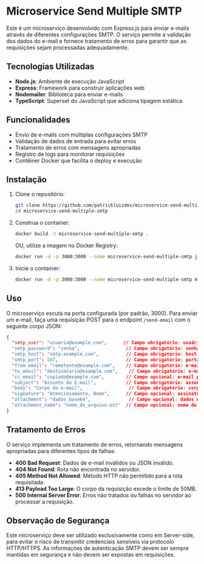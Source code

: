 # Microservice Send Multiple SMTP

Este é um microserviço desenvolvido com Express.js para enviar e-mails através de diferentes configurações SMTP. O serviço permite a validação dos dados do e-mail e fornece tratamento de erros para garantir que as requisições sejam processadas adequadamente.

## Tecnologias Utilizadas

- **Node.js**: Ambiente de execução JavaScript
- **Express**: Framework para construir aplicações web
- **Nodemailer**: Biblioteca para enviar e-mails
- **TypeScript**: Superset do JavaScript que adiciona tipagem estática

## Funcionalidades

- Envio de e-mails com múltiplas configurações SMTP
- Validação de dados de entrada para evitar erros
- Tratamento de erros com mensagens apropriadas
- Registro de logs para monitorar requisições
- Contêiner Docker que facilita o deploy e execução

## Instalação

1. Clone o repositório:

   ```bash
   git clone https://github.com/patrickluizdev/microservice-send-multiple-smtp.git
   cd microservice-send-multiple-smtp
   ```

2. Construa o container:

   ```bash
   docker build -t microservice-send-multiple-smtp .
   ```
   OU, utilize a imagem no Docker Registry:
   ```bash
   docker run -d -p 3000:3000 --name microservice-send-multiple-smtp jatabara/microservice-send-multiple-smtp:latest
   ```

3. Inicie o container:

   ```bash
   docker run -d -p 3000:3000 --name microservice-send-multiple-smtp microservice-send-multiple-smtp
   ```

## Uso

O microserviço escuta na porta configurada (por padrão, 3000). Para enviar um e-mail, faça uma requisição POST para o endpoint `/send-email` com o seguinte corpo JSON:

```json
{
  "smtp_user": "usuario@example.com",      // Campo obrigatório: usuário SMTP para autenticação
  "smtp_password": "senha",                 // Campo obrigatório: senha para autenticação SMTP
  "smtp_host": "smtp.example.com",          // Campo obrigatório: host do servidor SMTP
  "smtp_port": 587,                         // Campo obrigatório: porta do servidor SMTP
  "from_email": "remetente@example.com",    // Campo obrigatório: e-mail do remetente
  "to_email": "destinatario@example.com",    // Campo obrigatório: e-mail do destinatário
  "cc_email": "copiado@example.com",        // Campo opcional: e-mail para cópia (CC)
  "subject": "Assunto do E-mail",           // Campo obrigatório: assunto do e-mail
  "body": "Corpo do e-mail",                 // Campo obrigatório: corpo do e-mail
  "signature": "Atenciosamente, Nome",      // Campo opcional: assinatura a ser incluída no corpo do e-mail
  "attachment": "dados_base64",              // Campo opcional: dados do anexo em formato base64
  "attachment_name": "nome_do_arquivo.ext"  // Campo opcional: nome do arquivo do anexo
}
```

## Tratamento de Erros

O serviço implementa um tratamento de erros, retornando mensagens apropriadas para diferentes tipos de falhas:

- **400 Bad Request**: Dados de e-mail inválidos ou JSON inválido.
- **404 Not Found**: Rota não encontrada no servidor.
- **405 Method Not Allowed**: Método HTTP não permitido para a rota requisitada.
- **413 Payload Too Large**: O corpo da requisição excede o limite de 50MB.
- **500 Internal Server Error**: Erros não tratados ou falhas no servidor ao processar a requisição.

## Observação de Segurança

Este microserviço deve ser utilizado exclusivamente como em Server-side, para evitar o risco de transmitir credenciais sensíveis via protocolo HTTP/HTTPS. As informações de autenticação SMTP devem ser sempre mantidas em segurança e não devem ser expostas em requisições.